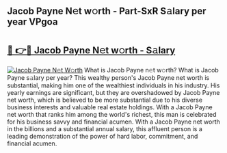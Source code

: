 ## Jacob Payne N𝚎t w𝚘rth - Part-SxR S𝚊lary per year VPgoa

# <h2><a href="http://gc2tqp.nevu.top/?p=Jacob+Payne">🔗 👉🔴 Jacob Payne N𝚎t w𝚘rth - S𝚊lary</a></h2>

[![Jacob Payne N𝚎t W𝚘rth](https://i.imgur.com/Oavwk0R.jpeg)](http://gc2tqp.nevu.top/?p=Jacob+Payne)
What is Jacob Payne n𝚎t w𝚘rth? What is Jacob Payne s𝚊lary per year?
This wealthy person's Jacob Payne net worth is substantial, making him one of the wealthiest individuals in his industry. His yearly earnings are significant, but they are overshadowed by Jacob Payne net worth, which is believed to be more substantial due to his diverse business interests and valuable real estate holdings. With a Jacob Payne net worth that ranks him among the world's richest, this man is celebrated for his business savvy and financial acumen. With a Jacob Payne net worth in the billions and a substantial annual salary, this affluent person is a leading demonstration of the power of hard labor, commitment, and financial acumen.
